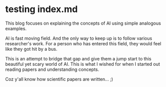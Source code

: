 # testing index.md
This blog focuses on explaining the concepts of AI using simple analogous examples. 

AI is fast moving field. And the only way to keep up is to follow various researcher's work. For a person who has entered this field, they would feel like they got hit by a bus. 

This is an attempt to bridge that gap and give them a jump start to this beautiful yet scary world of AI. This is what I wished for when I started out reading papers and understanding concepts. 

Coz y'all know how scientific papers are written... ;)
